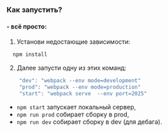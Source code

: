 ### Как запустить?
#### - всё просто:

  1. Установи недостающие зависимости:
```bash
  npm install 
```

  2. Далее запусти одну из этих команд:
```javascript
    "dev": "webpack --env mode=development"
    "prod": "webpack --env mode=production"
    "start": "webpack serve  --env port=2025"
```
 - `npm start` запускает локальный сервер,
 - `npm run prod` собирает сборку в prod,
 - `npm run dev` собирает сборку в dev (для дебага).
 
